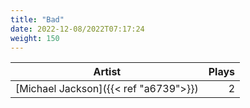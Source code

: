 ```yaml
---
title: "Bad"
date: 2022-12-08/2022T07:17:24
weight: 150
---
```




 Artist | Plays 
----- | -----:
[Michael Jackson]({{< ref "a6739">}}) | 2
